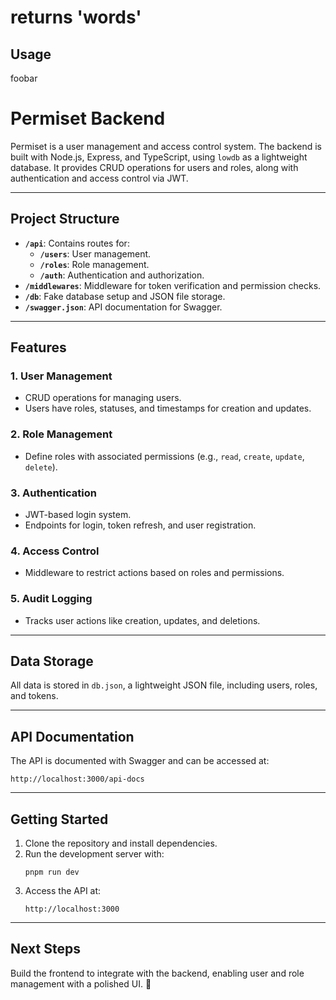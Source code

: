 # returns 'words'
## Usage
foobar
# **Permiset Backend**

Permiset is a user management and access control system. The backend is built with Node.js, Express, and TypeScript, using `lowdb` as a lightweight database. It provides CRUD operations for users and roles, along with authentication and access control via JWT.

---

## **Project Structure**

- **`/api`**: Contains routes for:
  - **`/users`**: User management.
  - **`/roles`**: Role management.
  - **`/auth`**: Authentication and authorization.
- **`/middlewares`**: Middleware for token verification and permission checks.
- **`/db`**: Fake database setup and JSON file storage.
- **`/swagger.json`**: API documentation for Swagger.

---

## **Features**

### **1. User Management**
- CRUD operations for managing users.
- Users have roles, statuses, and timestamps for creation and updates.

### **2. Role Management**
- Define roles with associated permissions (e.g., `read`, `create`, `update`, `delete`).

### **3. Authentication**
- JWT-based login system.
- Endpoints for login, token refresh, and user registration.

### **4. Access Control**
- Middleware to restrict actions based on roles and permissions.

### **5. Audit Logging**
- Tracks user actions like creation, updates, and deletions.

---

## **Data Storage**

All data is stored in `db.json`, a lightweight JSON file, including users, roles, and tokens.

---

## **API Documentation**

The API is documented with Swagger and can be accessed at:
```
http://localhost:3000/api-docs
```

---

## **Getting Started**

1. Clone the repository and install dependencies.
2. Run the development server with:
   ```
   pnpm run dev
   ```
3. Access the API at:
   ```
   http://localhost:3000
   ```

---

## **Next Steps**

Build the frontend to integrate with the backend, enabling user and role management with a polished UI. 🚀 